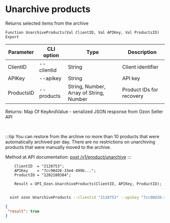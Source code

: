 ﻿---
sidebar_position: 13
---

# Unarchive products
 Returns selected items from the archive



`Function UnarchiveProducts(Val ClientID, Val APIKey, Val ProductsID) Export`

  | Parameter | CLI option | Type | Description |
  |-|-|-|-|
  | ClientID | --clientid | String | Client identifier |
  | APIKey | --apikey | String | API key |
  | ProductsID | --products | String, Number, Array of String, Number | Product IDs for recovery |

  
  Returns:  Map Of KeyAndValue - serialized JSON response from Ozon Seller API

<br/>

:::tip
You can restore from the archive no more than 10 products that were automatically archived per day. There are no restrictions on unarchiving products that were manually moved to the archive.

 Method at API documentation: [post /v1/product/unarchive](https://docs.ozon.ru/api/seller/#operation/ProductAPI_ProductUnarchive)
:::
<br/>


```bsl title="Code example"
    ClientID  = "2128753";
    APIKey    = "7cc90d26-33e4-499b...";
    ProductID = "1202180384";

    Result = OPI_Ozon.UnarchiveProducts(ClientID, APIKey, ProductID);
```



```sh title="CLI command example"
    
  oint ozon UnarchiveProducts --clientid "2128753" --apikey "7cc90d26-33e4-499b..." --products %products%

```

```json title="Result"
{
 "result": true
}
```
